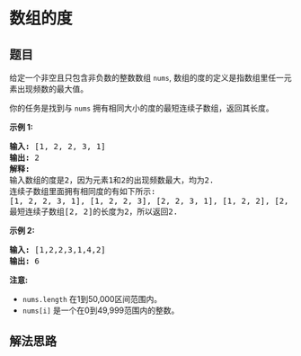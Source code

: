 # 数组的度

## 题目

<HTML><p>给定一个非空且只包含非负数的整数数组&nbsp;<code>nums</code>, 数组的度的定义是指数组里任一元素出现频数的最大值。</p>

<p>你的任务是找到与&nbsp;<code>nums</code>&nbsp;拥有相同大小的度的最短连续子数组，返回其长度。</p>

<p><strong>示例 1:</strong></p>

<pre>
<strong>输入:</strong> [1, 2, 2, 3, 1]
<strong>输出:</strong> 2
<strong>解释:</strong> 
输入数组的度是2，因为元素1和2的出现频数最大，均为2.
连续子数组里面拥有相同度的有如下所示:
[1, 2, 2, 3, 1], [1, 2, 2, 3], [2, 2, 3, 1], [1, 2, 2], [2, 2, 3], [2, 2]
最短连续子数组[2, 2]的长度为2，所以返回2.
</pre>

<p><strong>示例 2:</strong></p>

<pre>
<strong>输入:</strong> [1,2,2,3,1,4,2]
<strong>输出:</strong> 6
</pre>

<p><strong>注意:</strong></p>

<ul>
	<li><code>nums.length</code>&nbsp;在1到50,000区间范围内。</li>
	<li><code>nums[i]</code>&nbsp;是一个在0到49,999范围内的整数。</li>
</ul>
</HTML>

## 解法思路
